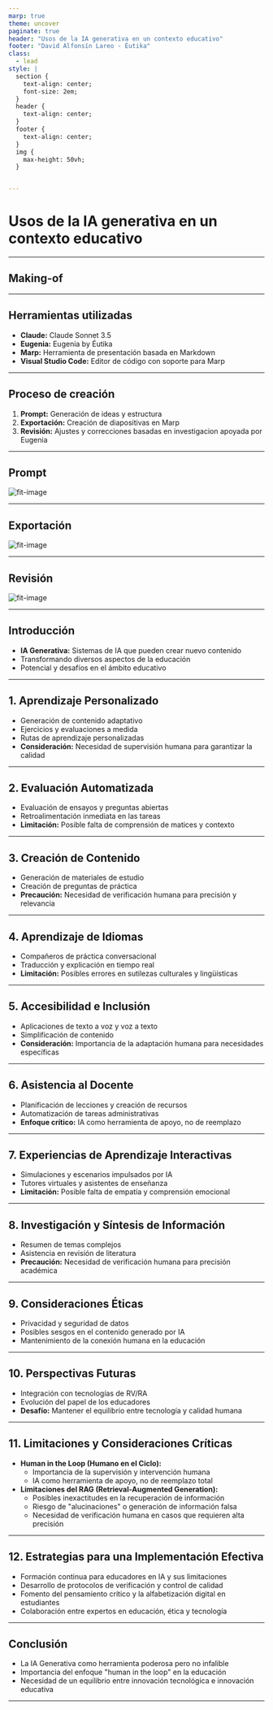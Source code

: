 ```yaml
---
marp: true
theme: uncover
paginate: true
header: "Usos de la IA generativa en un contexto educativo"
footer: "David Alfonsín Lareo - Éutika"
class:
  - lead
style: |
  section {
    text-align: center;
    font-size: 2em;
  }
  header {
    text-align: center;
  }
  footer {
    text-align: center;
  }
  img {
    max-height: 50vh;
  }


---
```


<!-- _paginate: false -->

# Usos de la IA generativa en un contexto educativo

---

## Making-of


---

## Herramientas utilizadas

- **Claude:** Claude Sonnet 3.5
- **Eugenia:** Eugenia by Éutika
- **Marp:** Herramienta de presentación basada en Markdown
- **Visual Studio Code:** Editor de código con soporte para Marp

---

## Proceso de creación

1. **Prompt:** Generación de ideas y estructura
2. **Exportación:** Creación de diapositivas en Marp
3. **Revisión:** Ajustes y correcciones basadas en investigacion apoyada por Eugenia

---

## Prompt

<!-- put image from url-->
![fit-image](https://raw.githubusercontent.com/dalareo/ia-generativa-educacion/main/prompt.png)

---

## Exportación

![fit-image](https://raw.githubusercontent.com/dalareo/ia-generativa-educacion/main/marp.png)


---

## Revisión

![fit-image](https://raw.githubusercontent.com/dalareo/ia-generativa-educacion/main/eugenia.png)

---

## Introducción

- **IA Generativa:** Sistemas de IA que pueden crear nuevo contenido
- Transformando diversos aspectos de la educación
- Potencial y desafíos en el ámbito educativo

---

## 1. Aprendizaje Personalizado

- Generación de contenido adaptativo
- Ejercicios y evaluaciones a medida
- Rutas de aprendizaje personalizadas
- **Consideración:** Necesidad de supervisión humana para garantizar la calidad

---

## 2. Evaluación Automatizada

- Evaluación de ensayos y preguntas abiertas
- Retroalimentación inmediata en las tareas
- **Limitación:** Posible falta de comprensión de matices y contexto

---

## 3. Creación de Contenido

- Generación de materiales de estudio
- Creación de preguntas de práctica
- **Precaución:** Necesidad de verificación humana para precisión y relevancia

---

## 4. Aprendizaje de Idiomas

- Compañeros de práctica conversacional
- Traducción y explicación en tiempo real
- **Limitación:** Posibles errores en sutilezas culturales y lingüísticas

---

## 5. Accesibilidad e Inclusión

- Aplicaciones de texto a voz y voz a texto
- Simplificación de contenido
- **Consideración:** Importancia de la adaptación humana para necesidades específicas

---

## 6. Asistencia al Docente

- Planificación de lecciones y creación de recursos
- Automatización de tareas administrativas
- **Enfoque crítico:** IA como herramienta de apoyo, no de reemplazo

---

## 7. Experiencias de Aprendizaje Interactivas

- Simulaciones y escenarios impulsados por IA
- Tutores virtuales y asistentes de enseñanza
- **Limitación:** Posible falta de empatía y comprensión emocional

---

## 8. Investigación y Síntesis de Información

- Resumen de temas complejos
- Asistencia en revisión de literatura
- **Precaución:** Necesidad de verificación humana para precisión académica

---

## 9. Consideraciones Éticas

- Privacidad y seguridad de datos
- Posibles sesgos en el contenido generado por IA
- Mantenimiento de la conexión humana en la educación

---

## 10. Perspectivas Futuras

- Integración con tecnologías de RV/RA
- Evolución del papel de los educadores
- **Desafío:** Mantener el equilibrio entre tecnología y calidad humana

---

## 11. Limitaciones y Consideraciones Críticas

- **Human in the Loop (Humano en el Ciclo):**
  - Importancia de la supervisión y intervención humana
  - IA como herramienta de apoyo, no de reemplazo total
- **Limitaciones del RAG (Retrieval-Augmented Generation):**
  - Posibles inexactitudes en la recuperación de información
  - Riesgo de "alucinaciones" o generación de información falsa
  - Necesidad de verificación humana en casos que requieren alta precisión

---

## 12. Estrategias para una Implementación Efectiva

- Formación continua para educadores en IA y sus limitaciones
- Desarrollo de protocolos de verificación y control de calidad
- Fomento del pensamiento crítico y la alfabetización digital en estudiantes
- Colaboración entre expertos en educación, ética y tecnología

---

## Conclusión

- La IA Generativa como herramienta poderosa pero no infalible
- Importancia del enfoque "human in the loop" en la educación
- Necesidad de un equilibrio entre innovación tecnológica e innovación educativa

---

<!-- Esta diapositiva solo aparecerá en las notas del presentador -->
<!-- 
Notas del Presentador:

- Enfatizar la importancia del juicio humano en la aplicación de IA en educación
- Discutir casos reales donde la verificación humana fue crucial
- Fomentar un debate sobre cómo mantener la calidad educativa en la era de la IA
-->
